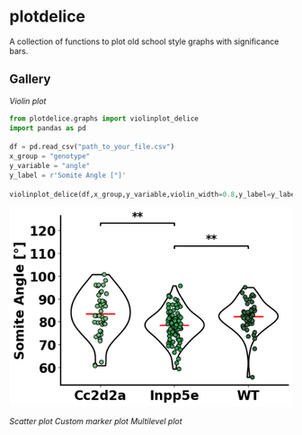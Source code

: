 # plotdelice
A collection of functions to plot old school style graphs with significance bars.

## Gallery
*Violin plot*
```python
from plotdelice.graphs import violinplot_delice
import pandas as pd

df = pd.read_csv("path_to_your_file.csv")
x_group = "genotype"
y_variable = "angle"
y_label = r'Somite Angle [°]'

violinplot_delice(df,x_group,y_variable,violin_width=0.8,y_label=y_label,palette="Greens_d",point_size=40,jitter=0.09)
```


![alt text](assets/image.png)

*Scatter plot*
*Custom marker plot*
*Multilevel plot*


